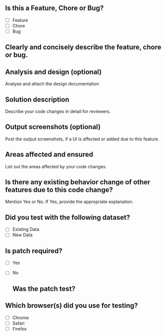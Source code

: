 ## Is this a Feature, Chore or Bug?
- [ ] Feature
- [ ] Chore
- [ ] Bug
## Clearly and concisely describe the feature, chore or bug.

## Analysis and design (optional)
Analyse and attach the design documentation

## Solution description
Describe your code changes in detail for reviewers.

## Output screenshots (optional)
Post the output screenshots, if a UI is affected or added due to this feature.

## Areas affected and ensured
List out the areas affected by your code changes.

## Is there any existing behavior change of other features due to this code change?
Mention Yes or No. If Yes, provide the appropriate explanation.

## Did you test with the following dataset?
- [ ] Existing Data
- [ ] New Data

## Is patch required?
- [ ] Yes
- [ ] No
    ## Was the patch test?


## Which browser(s) did you use for testing?
  - [ ] Chrome
  - [ ] Safari
  - [ ] Firefox
